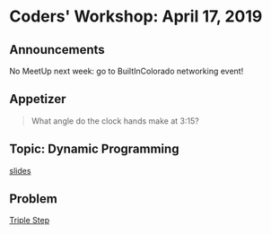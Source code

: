# Coders' Workshop: April 17, 2019

## Announcements

No MeetUp next week: go to BuiltInColorado networking event!

## Appetizer

> What angle do the clock hands make at 3:15?

## Topic: Dynamic Programming

[slides](https://slides.com/bbyunis/coder-s-workshop-2-5)

## Problem

[Triple Step](https://github.com/andy-young/Coders-Workshop/blob/master/Coding-Challenges/tripleStep/tripleStep.md)

